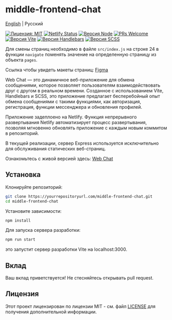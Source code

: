 # middle-frontend-chat

[English](README.md) | Русский

[![Лицензия: MIT](https://img.shields.io/badge/License-MIT-yellow.svg)](LICENSE)
[![Netlify Status](https://api.netlify.com/api/v1/badges/23da39d8-8e18-44dc-a28a-154e72be931f/deploy-status)](https://app.netlify.com/sites/creamlaflare-messenger/deploys)
[![Версия Node](https://img.shields.io/badge/node-%3E%3D12-brightgreen.svg)](https://nodejs.org/)
[![PRs Welcome](https://img.shields.io/badge/PRs-welcome-brightgreen.svg)](http://makeapullrequest.com)
[![Версия Vite](https://img.shields.io/badge/Vite-2.5.0-brightgreen)](https://vitejs.dev/)
[![Версия Handlebars](https://img.shields.io/badge/Handlebars-4.7.7-brightgreen)](https://handlebarsjs.com/)
[![Версия SCSS](https://img.shields.io/badge/SCSS-1.35.1-brightgreen)](https://sass-lang.com/)

Для смены страниц необходимо в файле `src/index.js` на строке 24 в функции `navigate` поменять значение на определенную страницу из объекта `pages`.

Ccылка чтобы увидеть макеты страниц: [Figma](https://www.figma.com/file/NtGbsAjBjIqx331WIW2m5L/Chat_external_link-(Copy)-(Copy)?type=design&mode=design&t=cmgWGWCVjHQyTQxr-1)

Web Chat — это динамичное веб-приложение для обмена сообщениями, которое позволяет пользователям взаимодействовать друг с другом в реальном времени. Созданное с использованием Vite, Handlebars и SCSS, это приложение предлагает бесперебойный опыт обмена сообщениями с такими функциями, как авторизация, регистрация, функции мессенджера и обновления профилей.

Приложение задеплоено на Netlify. Функция непрерывного развертывания Netlify автоматизирует процесс развертывания, позволяя мгновенно обновлять приложение с каждым новым коммитом в репозиторий.

В текущей реализации, сервер Express используется исключительно для обслуживания статических веб-страниц.

Ознакомьтесь с живой версией здесь: [Web Chat](https://creamlaflare-messenger.netlify.app)

## Установка

Клонируйте репозиторий:

```bash
git clone https://yourrepositoryurl.com/middle-frontend-chat.git
cd middle-frontend-chat
```
Установите зависимости:
```bash
npm install
```
Для запуска сервера разработки:
```bash
npm run start
```
это запустит сервер разработки Vite на localhost:3000.

## Вклад
Ваш вклад приветствуется! Не стесняйтесь открывать pull request.

## Лицензия
Этот проект лицензирован по лицензии MIT - см. файл [LICENSE](LICENSE) для получения дополнительной информации.
